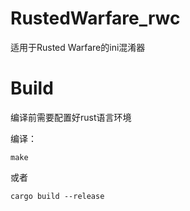# RustedWarfare_rwc
适用于Rusted Warfare的ini混淆器
# Build
编译前需要配置好rust语言环境

编译：
```
make
```
或者
```
cargo build --release
```
